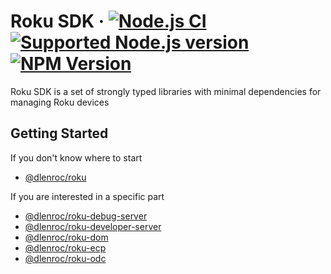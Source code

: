 # Roku SDK · [![Node.js CI](https://github.com/dlenroc/node-roku/workflows/Node.js%20CI/badge.svg)](https://github.com/dlenroc/node-roku/actions?query=workflow%3A"Node.js+CI") [![Supported Node.js version](https://img.shields.io/node/v/@dlenroc/roku)](https://github.com/dlenroc/node-roku/actions?query=workflow%3A"Node.js+CI") [![NPM Version](https://img.shields.io/npm/v/@dlenroc/roku?cacheSeconds=86400)](https://www.npmjs.com/package/@dlenroc/roku)

Roku SDK is a set of strongly typed libraries with minimal dependencies for managing Roku devices

## Getting Started

If you don't know where to start

- [@dlenroc/roku](./packages/roku#readme)

If you are interested in a specific part

- [@dlenroc/roku-debug-server](/packages/debug-server#readme)
- [@dlenroc/roku-developer-server](/packages/developer-server#readme)
- [@dlenroc/roku-dom](/packages/dom#readme)
- [@dlenroc/roku-ecp](/packages/ecp#readme)
- [@dlenroc/roku-odc](/packages/odc#readme)
